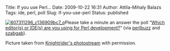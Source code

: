 Title: If you use Perl…
Date: 2009-10-22 16:31
Author: Attila-Mihaly Balazs
Tags: ide, perl, poll
Slug: if-you-use-perl
Status: published

[![807311296\_c136909bc7\_o](http://lh4.ggpht.com/_hrvCBhtWhJ4/SuBepGlrDEI/AAAAAAAAB9o/L5ekBMijY9I/807311296_c136909bc7_o_thumb.jpg?imgmax=800 "807311296_c136909bc7_o")](http://lh3.ggpht.com/_hrvCBhtWhJ4/SuBeoytXHrI/AAAAAAAAB9k/xxAF8VtLtHo/s1600-h/807311296_c136909bc7_o2.jpg)Please
take a minute an answer the poll “[Which editor(s) or IDE(s) are you
using for Perl
development?](http://answers.polldaddy.com/poll/2150554/)“ (via
[perlbuzz](http://perlbuzz.com/2009/10/what-editoride-do-you-use-for-perl-development.html)
and [szabgab](http://szabgab.com/blog/2009/10/1256148994.html)).

Picture taken from [Knightrider's
photostream](http://www.flickr.com/photos/knightrider/) with permission.
